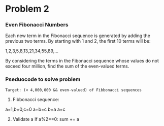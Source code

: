 # Problem 2

### Even Fibonacci Numbers

Each new term in the Fibonacci sequence is generated by adding the previous two terms. By starting with 1 and 2, the first 10 terms will be:

1,2,3,5,8,13,21,34,55,89,...

By considering the terms in the Fibonacci sequence whose values do not exceed four million, find the sum of the even-valued terms.

### Pseduocode to solve problem
```
Target: (< 4,000,000 && even-valued) of Fibbonacci sequences

```
1. Fibbonacci sequence:

a=1,b=0,c=0
a+b=c
b=a
a=c

2. Validate a
If a%2==0:
sum += a
```


